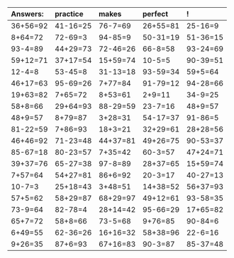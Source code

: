 | Answers: | practice | makes | perfect | ! |
| :--- | :--- | :--- | :--- | :--- |
| 36+56=92 | 41-16=25 | 76-7=69 | 26+55=81 | 25-16=9 | 
| 8+64=72 | 72-69=3 | 94-85=9 | 50-31=19 | 51-36=15 | 
| 93-4=89 | 44+29=73 | 72-46=26 | 66-8=58 | 93-24=69 | 
| 59+12=71 | 37+17=54 | 15+59=74 | 10-5=5 | 90-39=51 | 
| 12-4=8 | 53-45=8 | 31-13=18 | 93-59=34 | 59+5=64 | 
| 46+17=63 | 95-69=26 | 7+77=84 | 91-79=12 | 94-28=66 | 
| 19+63=82 | 7+65=72 | 8+53=61 | 2+9=11 | 34-9=25 | 
| 58+8=66 | 29+64=93 | 88-29=59 | 23-7=16 | 48+9=57 | 
| 48+9=57 | 8+79=87 | 3+28=31 | 54-17=37 | 91-86=5 | 
| 81-22=59 | 7+86=93 | 18+3=21 | 32+29=61 | 28+28=56 | 
| 46+46=92 | 71-23=48 | 44+37=81 | 49+26=75 | 90-53=37 | 
| 85-67=18 | 80-23=57 | 7+35=42 | 60-3=57 | 47+24=71 | 
| 39+37=76 | 65-27=38 | 97-8=89 | 28+37=65 | 15+59=74 | 
| 7+57=64 | 54+27=81 | 86+6=92 | 20-3=17 | 40-27=13 | 
| 10-7=3 | 25+18=43 | 3+48=51 | 14+38=52 | 56+37=93 | 
| 57+5=62 | 58+29=87 | 68+29=97 | 49+12=61 | 93-58=35 | 
| 73-9=64 | 82-78=4 | 28+14=42 | 95-66=29 | 17+65=82 | 
| 65+7=72 | 58+8=66 | 73-5=68 | 9+76=85 | 90-84=6 | 
| 6+49=55 | 62-36=26 | 16+16=32 | 58+38=96 | 22-6=16 | 
| 9+26=35 | 87+6=93 | 67+16=83 | 90-3=87 | 85-37=48 | 
